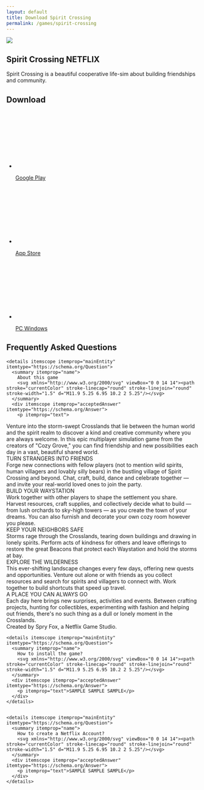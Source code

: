 ```yaml
---
layout: default
title: Download Spirit Crossing
permalink: /games/spirit-crossing
---
```

<section class="section games">
<div class="game-detail module">
<img src="https://play-lh.googleusercontent.com/mOuiDuIgrbLKZD6dfKW2kjL9gyDN24LoJKyehnPOPG06keHi8-05VpxbRvrW14IeMYw=s200-rw"/>
<h2>Spirit Crossing NETFLIX</h2>
<p>Spirit Crossing is a beautiful cooperative life-sim about building friendships and community.</p>
</div>
<div class="game-download">
<h2>Download</h2>
<ul>
<li><a class="button" href="https://play.google.com/store/apps/details?id=com.netflix.NGP.SpiritCrossing" target="_blank"><svg></svg><p>Google Play</p></a></li>
<li><a class="button" href="https://play.google.com/store/apps/details?id=com.netflix.NGP.SpiritCrossing" target="_blank"><svg></svg><p>App Store</p></a></li>
<li><a class="button" href="https://en.ldplayer.net/?n=33827564&utm_source=lnk.bio&utm_medium=aff&utm_campaign=aff33827564" target="_blank"><svg></svg><p>PC Windows</p></a></li>
</ul>
</div>
<section class="game-faq" itemscope itemtype="https://schema.org/FAQPage">
<h2>Frequently Asked Questions</h2>
    
    <details itemscope itemprop="mainEntity" itemtype="https://schema.org/Question">
      <summary itemprop="name">
        About this game
        <svg xmlns="http://www.w3.org/2000/svg" viewBox="0 0 14 14"><path stroke="currentColor" stroke-linecap="round" stroke-linejoin="round" stroke-width="1.5" d="M11.9 5.25 6.95 10.2 2 5.25"/></svg>
      </summary>
      <div itemscope itemprop="acceptedAnswer" itemtype="https://schema.org/Answer">
        <p itemprop="text">
Venture into the storm-swept Crosslands that lie between the human world and the spirit realm to discover a kind and creative community where you are always welcome. In this epic multiplayer simulation game from the creators of "Cozy Grove," you can find friendship and new possibilities each day in a vast, beautiful shared world.
<br>
TURN STRANGERS INTO FRIENDS
<br>
Forge new connections with fellow players (not to mention wild spirits, human villagers and lovably silly bears) in the bustling village of Spirit Crossing and beyond. Chat, craft, build, dance and celebrate together — and invite your real-world loved ones to join the party.
<br>
BUILD YOUR WAYSTATION
<br>
Work together with other players to shape the settlement you share. Harvest resources, craft supplies, and collectively decide what to build — from lush orchards to sky-high towers — as you create the town of your dreams. You can also furnish and decorate your own cozy room however you please.
<br>
KEEP YOUR NEIGHBORS SAFE
<br>
Storms rage through the Crosslands, tearing down buildings and drawing in lonely spirits. Perform acts of kindness for others and leave offerings to restore the great Beacons that protect each Waystation and hold the storms at bay.
<br>
EXPLORE THE WILDERNESS
<br>
This ever-shifting landscape changes every few days, offering new quests and opportunities. Venture out alone or with friends as you collect resources and search for spirits and villagers to connect with. Work together to build shortcuts that speed up travel.
<br>
A PLACE YOU CAN ALWAYS GO
<br>
Each day here brings new surprises, activities and events. Between crafting projects, hunting for collectibles, experimenting with fashion and helping out friends, there's no such thing as a dull or lonely moment in the Crosslands.
<br>
Created by Spry Fox, a Netflix Game Studio.
</p>
      </div>
    </details>

    <details itemscope itemprop="mainEntity" itemtype="https://schema.org/Question">
      <summary itemprop="name">
        How to install the game?
        <svg xmlns="http://www.w3.org/2000/svg" viewBox="0 0 14 14"><path stroke="currentColor" stroke-linecap="round" stroke-linejoin="round" stroke-width="1.5" d="M11.9 5.25 6.95 10.2 2 5.25"/></svg>
      </summary>
      <div itemscope itemprop="acceptedAnswer" itemtype="https://schema.org/Answer">
        <p itemprop="text">SAMPLE SAMPLE SAMPLE</p>
      </div>
    </details>


    <details itemscope itemprop="mainEntity" itemtype="https://schema.org/Question">
      <summary itemprop="name">
        How to create a Netflix Account?
        <svg xmlns="http://www.w3.org/2000/svg" viewBox="0 0 14 14"><path stroke="currentColor" stroke-linecap="round" stroke-linejoin="round" stroke-width="1.5" d="M11.9 5.25 6.95 10.2 2 5.25"/></svg>
      </summary>
      <div itemscope itemprop="acceptedAnswer" itemtype="https://schema.org/Answer">
        <p itemprop="text">SAMPLE SAMPLE SAMPLE</p>
      </div>
    </details>
</section>